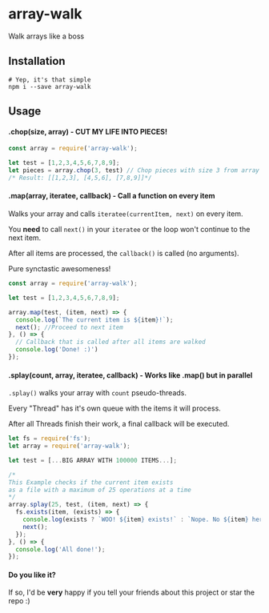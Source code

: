 # array-walk
Walk arrays like a boss

## Installation
```
# Yep, it's that simple
npm i --save array-walk
```

## Usage

#### .chop(size, array) - CUT MY LIFE INTO PIECES!
```javascript
const array = require('array-walk');

let test = [1,2,3,4,5,6,7,8,9];
let pieces = array.chop(3, test) // Chop pieces with size 3 from array "test"
/* Result: [[1,2,3], [4,5,6], [7,8,9]]*/
```

#### .map(array, iteratee, callback) - Call a function on every item
Walks your array and calls `iteratee(currentItem, next)` on every item.

You **need** to call `next()` in your `iteratee` or the loop won't continue to the next item.

After all items are processed, the `callback()` is called (no arguments).

Pure synctastic awesomeness!
 
```javascript
const array = require('array-walk');

let test = [1,2,3,4,5,6,7,8,9];

array.map(test, (item, next) => {
  console.log(`The current item is ${item}!`);
  next(); //Proceed to next item
}, () => {
  // Callback that is called after all items are walked
  console.log('Done! :)')
});
```

#### .splay(count, array, iteratee, callback) - Works like .map() but in parallel
`.splay()` walks your array with `count` pseudo-threads.

Every "Thread" has it's own queue with the items it will process.

After all Threads finish their work, a final callback will be executed.

```javascript
let fs = require('fs');
let array = require('array-walk');

let test = [...BIG ARRAY WITH 100000 ITEMS...];

/*
This Example checks if the current item exists 
as a file with a maximum of 25 operations at a time
*/
array.splay(25, test, (item, next) => {
  fs.exists(item, (exists) => {
    console.log(exists ? `WOO! ${item} exists!` : `Nope. No ${item} here`);
    next();
  });
}, () => {
  console.log('All done!');
});
```

#### Do you like it?
If so, I'd be **very** happy if you tell your friends about this project or star the repo :)
